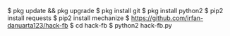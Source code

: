 
 $ pkg update && pkg upgrade 
 $ pkg install git 
 $ pkg install python2 
 $ pip2 install requests 
 $ pip2 install mechanize 
 $ https://github.com/irfan-danuarta123/hack-fb
 $ cd hack-fb
 $ python2 hack-fb.py
